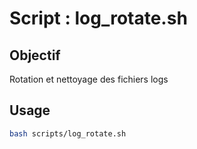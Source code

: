# Script : log_rotate.sh

## Objectif
Rotation et nettoyage des fichiers logs

## Usage
```bash
bash scripts/log_rotate.sh
